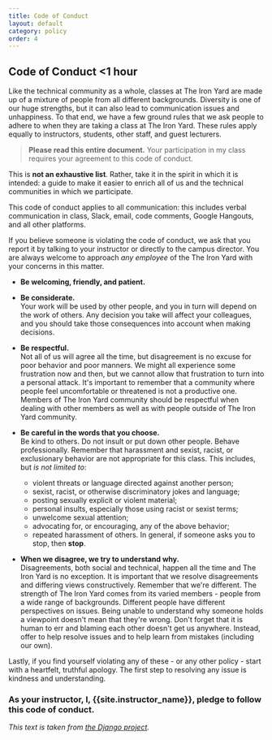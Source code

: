 ```yaml
---
title: Code of Conduct
layout: default
category: policy
order: 4
---
```


## Code of Conduct <time class='estimate'>&lt;1 hour</time>

Like the technical community as a whole, classes at The Iron Yard are made up of a mixture of people from all different backgrounds. Diversity is one of our huge strengths, but it can also lead to communication issues and unhappiness. To that end, we have a few ground rules that we ask people to adhere to when they are taking a class at The Iron Yard. These rules apply equally to instructors, students, other staff, and guest lecturers.

> **Please read this entire document.** Your participation in my class requires your agreement to this code of conduct.

This is **not an exhaustive list**. Rather, take it in the spirit in which it is intended: a guide to make it easier to enrich all of us and the technical communities in which we participate.

This code of conduct applies to all communication: this includes verbal communication in class, Slack, email, code comments, Google Hangouts, and all other platforms.

If you believe someone is violating the code of conduct, we ask that you report it by talking to your instructor or directly to the campus director. You are always welcome to approach _any employee_ of the The Iron Yard with your concerns in this matter.

* **Be welcoming, friendly, and patient.**

* **Be considerate.**  
Your work will be used by other people, and you in turn will depend on the work of others. Any decision you take will affect your colleagues, and you should take those consequences into account when making decisions.

* **Be respectful.**  
Not all of us will agree all the time, but disagreement is no excuse for poor behavior and poor manners. We might all experience some frustration now and then, but we cannot allow that frustration to turn into a personal attack. It's important to remember that a community where people feel uncomfortable or threatened is not a productive one. Members of The Iron Yard community should be respectful when dealing with other members as well as with people outside of The Iron Yard community.

* **Be careful in the words that you choose.**  
Be kind to others. Do not insult or put down other people. Behave professionally. Remember that harassment and sexist, racist, or exclusionary behavior are not appropriate for this class. This includes, but _is not limited to_:

  * violent threats or language directed against another person;
  * sexist, racist, or otherwise discriminatory jokes and language;
  * posting sexually explicit or violent material;
  * personal insults, especially those using racist or sexist terms;
  * unwelcome sexual attention;
  * advocating for, or encouraging, any of the above behavior;
  * repeated harassment of others. In general, if someone asks you to stop, then **stop**.

* **When we disagree, we try to understand why.**  
Disagreements, both social and technical, happen all the time and The Iron Yard is no exception. It is important that we resolve disagreements and differing views constructively. Remember that we're different. The strength of The Iron Yard comes from its varied members - people from a wide range of backgrounds. Different people have different perspectives on issues. Being unable to understand why someone holds a viewpoint doesn't mean that they're wrong. Don't forget that it is human to err and blaming each other doesn't get us anywhere. Instead, offer to help resolve issues and to help learn from mistakes (including our own).

Lastly, if you find yourself violating any of these - or any other policy - start with a heartfelt, truthful apology. The first step to resolving any issue is kindness and understanding.

### As your instructor, I, {{site.instructor_name}}, pledge to follow this code of conduct.

_This text is taken from [the Django project](https://www.djangoproject.com/conduct/)._
